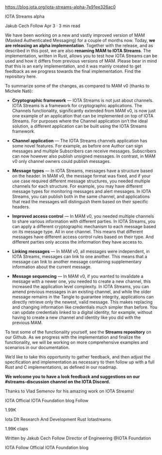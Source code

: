 https://blog.iota.org/iota-streams-alpha-7e91ee326ac0

IOTA Streams alpha

Jakub Cech
Follow
Apr 3 · 3 min read


We have been working on a new and vastly improved version of MAM (Masked Authenticated Messaging) for a couple of months now. Today, **we are releasing an alpha implementation**. Together with the release, and as described in this post, we are also **renaming MAM to IOTA Streams**. The implementation, written in Rust, allows you to test how IOTA Streams can be used and how it differs from previous versions of MAM. Please bear in mind that this is an early implementation, and it was mainly created to get feedback as we progress towards the final implementation. Find the repository here.

To summarize some of the changes, as compared to MAM v0 (thanks to Michele Nati):

- **Cryptographic framework** — IOTA Streams is not just about channels.
 IOTA Streams is a framework for cryptographic applications. The Channels functionality, significantly extended from MAM v0, is now just one example of an application that can be implemented on top of IOTA Streams. For purposes where the Channel application isn’t the ideal solution, a different application can be built using the IOTA Streams framework.

- **Channel application** — The IOTA Streams channels application has some novel features. For example, as before one Author can sign messages and multiple Subscribers can receive messages. Subscribers can now however also publish unsigned messages. In contrast, in MAM v0 only channel owners could publish messages.

- **Message types** — In IOTA Streams, messages have a structure based on the header. In MAM v0, the message format was fixed, and if your use case required different message structures, you needed multiple channels for each structure. For example, you may have different message types for monitoring messages and alert messages. In IOTA Streams, you can publish both in the same channel, and applications that read the messages will distinguish them based on their specific headers.

- **Improved access control** — In MAM v0, you needed multiple channels to share various information with different parties. In IOTA Streams, you can apply a different cryptographic mechanism to each message based on its message type. All in one channel. This means that different messages have different access control rules based on their type. And different parties only access the information they have access to.

- **Linking messages** — In MAM v0, all messages were independent, in IOTA Streams, messages can link to one another. This means that a message can link to another message containing supplementary information about the current message.

- **Message sequencing** — In MAM v0, if you wanted to invalidate a message with a newer one, you needed to create a new channel, this increased the application level complexity. In IOTA Streams, you can amend previous messages in an existing channel, and while the older message remains in the Tangle to guarantee integrity, applications can directly retrieve only the newest, valid message. This makes replacing and changing information like credentials much simpler than before. You can update credentials linked to a digital identity, for example, without having to create a new channel and identity like you did with the previous MAM.


To test some of the functionality yourself, see the **Streams repository** on our Github. As we progress with the implementation and finalize the functionality, we will be working on more comprehensive examples and scenarios in our documentation.

We’d like to take this opportunity to gather feedback, and then adjust the specification and implementation as necessary to then follow up with a full Rust and C implementations, as defined in our roadmap.

**We welcome you to have a look feedback and suggestions on our #streams-discussion channel on the IOTA Discord.**

Thanks to Vlad Semenov for his amazing work on IOTA Streams!


IOTA
Official IOTA Foundation blog
Follow

1.99K 





Iota
Dlt
Research And Development
Rust
Iotastreams

1.99K claps


Written by
Jakub Cech
Follow
Director of Engineering @IOTA Foundation


IOTA
Follow
Official IOTA Foundation blog
